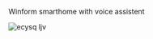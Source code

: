Winform smarthome with voice assistent

![ecysq ljv](https://github.com/9orka/smart-home/assets/73255030/c9a41cbf-e013-4167-ab6e-11cd99e23144)
